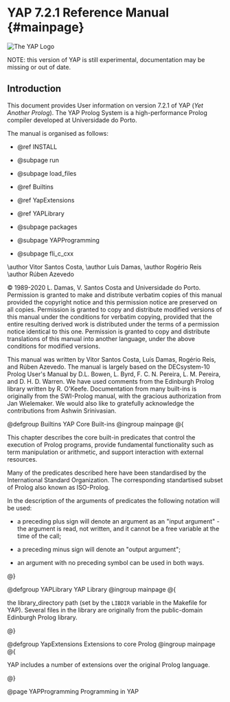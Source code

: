 YAP 7.2.1 Reference Manual                         {#mainpage}
====================

![The YAP Logo](docs/img/icons/yap_128x128x32.png)

NOTE: this version of YAP is still experimental, documentation may be missing or out of date.

## Introduction

This document provides User information on version 7.2.1
of YAP (<em>Yet Another Prolog</em>). The YAP Prolog System is a
high-performance Prolog compiler developed at Universidade do Porto.

The manual is organised as follows:

+ @ref  INSTALL

+ @subpage run

+ @subpage load_files

+ @ref Builtins

+ @ref YapExtensions

+ @ref YAPLibrary

+ @subpage packages

+ @subpage YAPProgramming

+ @subpage fli_c_cxx


\author Vitor Santos Costa,
\author Luís Damas,
\author Rogério Reis
\author Rúben Azevedo


© 1989-2020 L. Damas, V. Santos Costa and Universidade
do Porto.
Permission is granted to make and distribute verbatim copies of this manual provided the copyright notice and this permission notice are preserved on all copies.
Permission is granted to copy and distribute modified versions of this manual under the conditions for verbatim copying, provided that the entire resulting derived work is distributed under the terms of a permission notice identical to this one.
Permission is granted to copy and distribute translations of this manual into another language, under the above conditions for modified versions.

This manual was written by Vítor Santos Costa,
Luís Damas, Rogério Reis, and Rúben Azevedo. The
manual is largely based on the DECsystem-10 Prolog User's Manual by
D.L. Bowen, L. Byrd, F. C. N. Pereira, L. M. Pereira, and
D. H. D. Warren. We have  used comments from the Edinburgh Prolog
library written by R. O'Keefe. Documentation from many built-ins is
originally from the SWI-Prolog manual, with the gracious authorization
from
Jan Wielemaker. We would also like to gratefully
acknowledge the contributions from Ashwin Srinivasian.

@defgroup Builtins YAP Core Built-ins
@ingroup mainpage
@{

This chapter describes the core built-in predicates that control the
execution of Prolog programs, provide fundamental functionality such
as term manipulation or arithmetic, and support interaction with
external resources.

<!-- - Execution Control: -->
<!--   + @ref YAPControl -->
<!--   + @ref TopLevel -->
<!--   + @ref CatchThrow -->
<!--   + @ref Undefined_Procedures -->
<!--   + @ref Sets -->
<!--   + @ref Profiling -->
<!--   + @ref Call_Counting -->
<!--   + @ref SystemHacking -->
<!--   + @ref YAPStyleChecker -->


<!-- - Meta-programming and Term Manipulation: -->
<!--   + @ref Predicates_on_Atoms -->
<!--   + @ref ComparingTerms -->

<!-- - Arithmetic -->
<!--   + @ref arithmetic -->
<!--   + @ref CompiledExpression -->

<!-- - Data-Base and Global Status -->
<!--   + @ref Database -->
<!--   + @ref YAPPredDecls -->
<!--   + @ref Internal_Database -->
<!--   + @ref YAPFlags -->
<!--   + @ref Statistics -->

<!-- - Input/Output and OS -->
<!--   + @ref YAPOS -->
<!-- 	+ @ref absf -->
<!--   + @ref pathconf -->

<!-- - Other -->
<!--   + @ref Dialects -->
<!--   + @ref SWI-error -->
<!--   + @ref Grammars -->
<!--   + @ref MixBag -->
<!--   + @ref Ypp -->

Many of the predicates described here have been standardised by the International Standard Organization.
 The corresponding standartised subset of Prolog also known as ISO-Prolog.

In the description of the arguments of predicates the following
notation will be used:

+ a preceding plus sign will denote an argument as an "input argument" - the argument is read, not written, and it cannot be a free variable at the time of the call;

+ a preceding minus sign will denote an "output argument";

+ an argument with no preceding symbol can be used in both ways.

@}


@defgroup YAPLibrary YAP Library
@ingroup mainpage
@{


 the library_directory path (set by the
  `LIBDIR` variable in the Makefile for YAP). Several files in the
  library are originally from the public-domain Edinburgh Prolog library.

@}



@defgroup YapExtensions Extensions to core Prolog
@ingroup mainpage
@{

YAP includes a number of extensions over the original Prolog
language.


@}

@page YAPProgramming Programming in YAP


<!-- @page packages Packages for YAP -->
